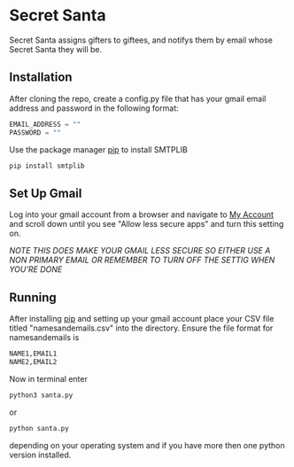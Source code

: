 # Secret Santa

Secret Santa assigns gifters to giftees, and notifys them by email whose Secret Santa they will be. 

## Installation

After cloning the repo, create a config.py file that has your gmail email address and password in the following format: 

```python
EMAIL_ADDRESS = ""
PASSWORD = ""

```

Use the package manager [pip](https://pip.pypa.io/en/stable/) to install SMTPLIB

```bash
pip install smtplib
```

## Set Up Gmail

Log into your gmail account from a browser and navigate to [My Account](https://myaccount.google.com/security) and scroll down until you see "Allow less secure apps" and turn this setting on. 

*NOTE THIS DOES MAKE YOUR GMAIL LESS SECURE SO EITHER USE A NON PRIMARY EMAIL OR REMEMBER TO TURN OFF THE SETTIG WHEN YOU'RE DONE*

## Running
After installing [pip](https://pip.pypa.io/en/stable/) and setting up your gmail account place your CSV file titled "namesandemails.csv" into the directory. Ensure the file format for namesandemails is 
```bash
NAME1,EMAIL1
NAME2,EMAIL2
```
Now in terminal enter 
```bash
python3 santa.py
```
or 
```bash
python santa.py
```
depending on your operating system and if you have more then one python version installed.
